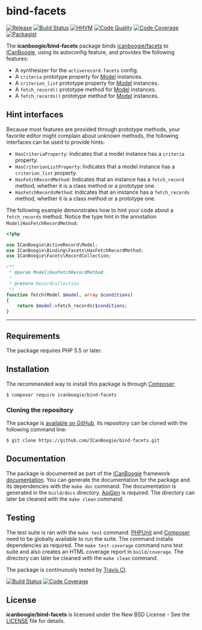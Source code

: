 # bind-facets

[![Release](https://img.shields.io/packagist/v/icanboogie/bind-facets.svg)](https://packagist.org/packages/icanboogie/bind-facets)
[![Build Status](https://img.shields.io/travis/ICanBoogie/bind-facets/master.svg)](http://travis-ci.org/ICanBoogie/bind-facets)
[![HHVM](https://img.shields.io/hhvm/icanboogie/bind-facets.svg)](http://hhvm.h4cc.de/package/icanboogie/bind-facets)
[![Code Quality](https://img.shields.io/scrutinizer/g/ICanBoogie/bind-facets/master.svg)](https://scrutinizer-ci.com/g/ICanBoogie/bind-facets)
[![Code Coverage](https://img.shields.io/coveralls/ICanBoogie/bind-facets/master.svg)](https://coveralls.io/r/ICanBoogie/bind-facets)
[![Packagist](https://img.shields.io/packagist/dt/icanboogie/bind-facets.svg)](https://packagist.org/packages/icanboogie/bind-facets)

The **icanboogie/bind-facets** package binds [icanboogie/facets][] to [ICanBoogie][], using its autoconfig feature, and provides the following features:

- A synthesizer for the `activerecord.facets` config.
- A `criteria` prototype property for [Model][] instances.
- A `criterion_list` prototype property for [Model][] instances.
- A `fetch_record()` prototype method for [Model][] instances.
- A `fetch_records()` prototype method for [Model][] instances.





## Hint interfaces

Because most features are provided through prototype methods, your favorite editor might complain about unknown methods, the following interfaces can be used to provide hints:

- `HasCriteriaProperty`: Indicates that a model instance has a `criteria` property.
- `HasCriterionListProperty`: Indicates that a model instance has a `criterion_list` property.
- `HasFetchRecordMethod`: Indicates that an instance has a `fetch_record` method, whether it is a class method or a prototype one.
- `HasFetchRecordsMethod`: Indicates that an instance has a `fetch_records` method, whether it is a class method or a prototype one.

The following example demonstrates how to hint your code about a `fetch_records` method. Notice the type hint in the annotation `Model|HasFetchRecordMethod`:

```php
<?php

use ICanBoogie\ActiveRecord\Model;
use ICanBoogie\Binding\Facets\HasFetchRecordMethod;
use ICanBoogie\Facets\RecordCollection;

/**
 * @param Model|HasFetchRecordMethod
 * 
 * @return RecordCollection
 */
function fetch(Model $model, array $conditions)
{
	return $model->fetch_records($conditions;
}
```





----------





## Requirements

The package requires PHP 5.5 or later.





## Installation

The recommended way to install this package is through [Composer](http://getcomposer.org/):

```
$ composer require icanboogie/bind-facets
```





### Cloning the repository

The package is [available on GitHub](https://github.com/ICanBoogie/bind-facets), its repository can be
cloned with the following command line:

	$ git clone https://github.com/ICanBoogie/bind-facets.git





## Documentation

The package is documented as part of the [ICanBoogie][] framework
[documentation](http://icanboogie.org/docs/). You can generate the documentation for the package and its dependencies with the `make doc` command. The documentation is generated in the `build/docs` directory. [ApiGen](http://apigen.org/) is required. The directory can later be cleaned with the `make clean` command.





## Testing

The test suite is ran with the `make test` command. [PHPUnit](https://phpunit.de/) and [Composer](http://getcomposer.org/) need to be globally available to run the suite. The command installs dependencies as required. The `make test-coverage` command runs test suite and also creates an HTML coverage report in `build/coverage`. The directory can later be cleaned with the `make clean` command.

The package is continuously tested by [Travis CI](http://about.travis-ci.org/).

[![Build Status](https://img.shields.io/travis/ICanBoogie/bind-facets/master.svg)](https://travis-ci.org/ICanBoogie/bind-facets)
[![Code Coverage](https://img.shields.io/coveralls/ICanBoogie/bind-facets/master.svg)](https://coveralls.io/r/ICanBoogie/bind-facets)





## License

**icanboogie/bind-facets** is licensed under the New BSD License - See the [LICENSE](LICENSE) file for details.





[icanboogie/module]: https://github.com/ICanBoogie/Module
[icanboogie/facets]: https://github.com/ICanBoogie/Render
[ICanBoogie]: https://github.com/ICanBoogie/ICanBoogie
[Model]: http://icanboogie.org/docs/class-ICanBoogie.ActiveRecord.Model.html